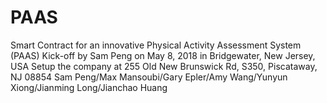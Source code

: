 # PAAS
Smart Contract for an innovative Physical Activity Assessment System (PAAS)
Kick-off by Sam Peng on May 8, 2018 in Bridgewater, New Jersey, USA
Setup the company at 255 Old New Brunswick Rd, S350, Piscataway, NJ 08854
Sam Peng/Max Mansoubi/Gary Epler/Amy Wang/Yunyun Xiong/Jianming Long/Jianchao Huang
